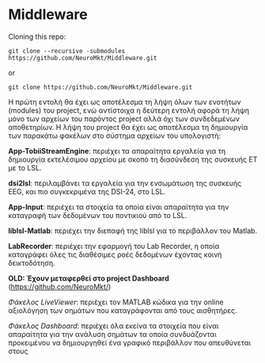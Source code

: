 # Middleware
Cloning this repo:

`git clone --recursive -submodules https://github.com/NeuroMkt/Middleware.git`

or

`git clone https://github.com/NeuroMkt/Middleware.git`

Η πρώτη εντολή θα έχει ως αποτέλεσμα τη λήψη όλων των ενοτήτων (modules) του project, ενώ αντίστοιχα η δεύτερη εντολή αφορά τη λήψη μόνο των αρχείων του παρόντος project αλλά όχι των συνδεδεμένων αποθετηρίων. Η λήψη του project θα έχει ως αποτέλεσμα τη δημιουργία των παρακάτω φακέλων στο σύστημα αρχείων του υπολογιστή:

**App-TobiiStreamEngine**: περιέχει τα απαραίτητα εργαλεία για τη δημιουργία εκτελέσιμου αρχείου με σκοπό τη διασύνδεση της συσκευής ET με το LSL.

**dsi2lsl**: περιλαμβάνει τα εργαλεία για την ενσωμάτωση της συσκευής EEG, και πιο συγκεκριμένα της DSI-24, στο LSL.

**App-Input**: περιέχει τα στοιχεία τα οποία είναι απαραίτητα για την καταγραφή των δεδομένων του ποντικιού από το LSL.

**liblsl-Matlab**: περιέχει την διεπαφή της liblsl για το περιβάλλον του Matlab.

**LabRecorder**: περιέχει την εφαρμογή του Lab Recorder, η οποία καταγράφει όλες τις διαθέσιμες ροές δεδομένων έχοντας κοινή δεικτοδότηση.


**OLD: Έχουν μεταφερθεί στο project Dashboard** (https://github.com/NeuroMkt/)

_Φάκελος LiveViewer_: περιέχει τον MATLAB κώδικα για την online αξιολόγηση των σημάτων που καταγράφονται από τους αισθητήρες.

_Φάκελος Dashboard_: περιέχει όλα εκείνα τα στοιχεία που είναι απαραίτητα για την ανάλυση σημάτων τα οποία συνδυάζονται προκειμένου να δημιουργηθεί ένα γραφικό περιβάλλον που απευθύνεται στους 
